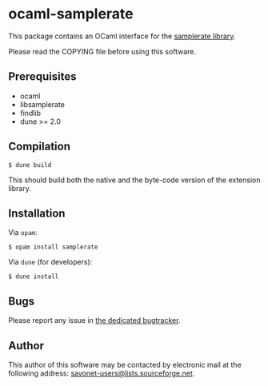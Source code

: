 ocaml-samplerate
================

This package contains an OCaml interface for the [samplerate
library](http://libsndfile.github.io/libsamplerate/).

Please read the COPYING file before using this software.

Prerequisites
-------------

- ocaml
- libsamplerate
- findlib
- dune >= 2.0

Compilation
-----------

```
$ dune build
```

This should build both the native and the byte-code version of the extension
library.

Installation
------------

Via `opam`:

```
$ opam install samplerate
```

Via `dune` (for developers):

```
$ dune install
```

Bugs
----

Please report any issue in [the dedicated
bugtracker](https://github.com/savonet/ocaml-samplerate/issues).

Author
------

This author of this software may be contacted by electronic mail at the
following address: savonet-users@lists.sourceforge.net.
